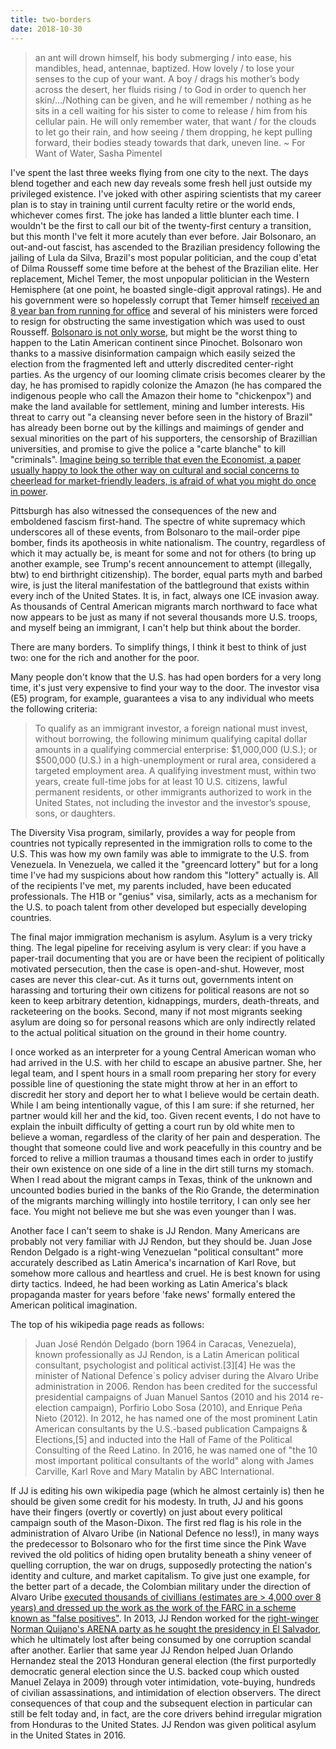 ```yaml
---
title: two-borders
date: 2018-10-30
---
```

>an ant will drown himself, his body submerging / into ease, his mandibles, head, antennae, baptized. How lovely / to lose your senses to the cup of your want. A boy / drags his mother’s body across the desert, her fluids rising / to God in order to quench her skin/.../Nothing can be given, and he will remember / nothing as he sits in a cell waiting for his sister to come to release / him from his cellular pain. He will only remember water, that want / for the clouds to let go their rain, and how seeing / them dropping, he kept pulling forward, their bodies steady towards that dark, uneven line. ~ For Want of Water, Sasha Pimentel

I've spent the last three weeks flying from one city to the next. The days blend together and each new day reveals some fresh hell just outside my privileged existence. I've joked with other aspiring scientists that my career plan is to stay in training until current faculty retire or the world ends, whichever comes first. The joke has landed a little blunter each time. I wouldn't be the first to call our bit of the twenty-first century a transition, but this month I've felt it more acutely than ever before. Jair Bolsonaro, an out-and-out fascist, has ascended to the Brazilian presidency following the jailing of Lula da Silva, Brazil's most popular politician, and the coup d'etat of Dilma Rousseff some time before at the behest of the Brazilian elite. Her replacement, Michel Temer, the most unpopular politician in the Western Hemisphere (at one point, he boasted single-digit approval ratings). He and his government were so hopelessly corrupt that Temer himself [received an 8 year ban from running for office](https://theintercept.com/2016/06/03/credibility-of-brazils-interim-president-collapses-receives-8-year-ban-on-running/) and several of his ministers were forced to resign for obstructing the same investigation which was used to oust Rousseff. [Bolsonaro is not only worse](https://www.thenation.com/article/brazil-bolsonaro-fascism-right-wing-cultural-politics/), but might be the worst thing to happen to the Latin American continent since Pinochet. Bolsonaro won thanks to a massive disinformation campaign which easily seized the election from the fragmented left and utterly discredited center-right parties. As the urgency of our looming climate crisis becomes clearer by the day, he has promised to rapidly colonize the Amazon (he has compared the indigenous people who call the Amazon their home to "chickenpox") and make the land available for settlement, mining and lumber interests. His threat to carry out "a cleansing never before seen in the history of Brazil" has already been borne out by the killings and maimings of gender and sexual minorities on the part of his supporters, the censorship of Brazillian universities, and promise to give the police a "carte blanche" to kill "criminals". [Imagine being so terrible that even the Economist, a paper usually happy to look the other way on cultural and social concerns to cheerlead for market-friendly leaders, is afraid of what you might do once in power](https://www.economist.com/leaders/2018/09/20/jair-bolsonaro-latin-americas-latest-menace).

Pittsburgh has also witnessed the consequences of the new and emboldened fascism first-hand. The spectre of white supremacy which underscores all of these events, from Bolsonaro to the mail-order pipe bomber, finds its apotheosis in white nationalism. The country, regardless of which it may actually be, is meant for some and not for others (to bring up another example, see Trump's recent announcement to attempt (illegally, btw) to end birthright citizenship). The border, equal parts myth and barbed wire, is just the literal manifestation of the battleground that exists within every inch of the United States. It is, in fact, always one ICE invasion away. As thousands of Central American migrants march northward to face what now appears to be just as many if not several thousands more U.S. troops, and myself being an immigrant, I can't help but think about the border. 

There are many borders. To simplify things, I think it best to think of just two: one for the rich and another for the poor. 

Many people don't know that the U.S. has had open borders for a very long time, it's just very expensive to find your way to the door. The investor visa (E5) program, for example, guarantees a visa to any individual who meets the following criteria:

>To qualify as an immigrant investor, a foreign national must invest, without borrowing, the following minimum qualifying capital dollar amounts in a qualifying commercial enterprise: $1,000,000 (U.S.); or $500,000 (U.S.) in a high-unemployment or rural area, considered a targeted employment area. A qualifying investment must, within two years, create full-time jobs for at least 10 U.S. citizens, lawful permanent residents, or other immigrants authorized to work in the United States, not including the investor and the investor’s spouse, sons, or daughters.

The Diversity Visa program, similarly, provides a way for people from countries not typically represented in the immigration rolls to come to the U.S. This was how my own family was able to immigrate to the U.S. from Venezuela. In Venezuela, we called it the "greencard lottery" but for a long time I've had my suspicions about how random this "lottery" actually is. All of the recipients I've met, my parents included, have been educated professionals. The H1B or "genius" visa, similarly, acts as a mechanism for the U.S. to poach talent from other developed but especially developing countries. 

The final major immigration mechanism is asylum. Asylum is a very tricky thing. The legal pipeline for receiving asylum is very clear: if you have a paper-trail documenting that you are or have been the recipient of politically motivated persecution, then the case is open-and-shut. However, most cases are never this clear-cut. As it turns out, governments intent on harassing and torturing their own citizens for political reasons are not so keen to keep arbitrary detention, kidnappings, murders, death-threats, and racketeering on the books. Second, many if not most migrants seeking asylum are doing so for personal reasons which are only indirectly related to the actual political situation on the ground in their home country. 

I once worked as an interpreter for a young Central American woman who had arrived in the U.S. with her child to escape an abusive partner. She, her legal team, and I spent hours in a small room preparing her story for every possible line of questioning the state might throw at her in an effort to discredit her story and deport her to what I believe would be certain death. While I am being intentionally vague, of this I am sure: if she returned, her partner would kill her and the kid, too. Given recent events, I do not have to explain the inbuilt difficulty of getting a court run by old white men to believe a woman, regardless of the clarity of her pain and desperation. The thought that someone could live and work peacefully in this country and be forced to relive a million traumas a thousand times each in order to justify their own existence on one side of a line in the dirt still turns my stomach. When I read about the migrant camps in Texas, think of the unknown and uncounted bodies buried in the banks of the Rio Grande, the determination of the migrants marching willingly into hostile territory, I can only see her face. You might not believe me but she was even younger than I was. 

Another face I can't seem to shake is JJ Rendon. Many Americans are probably not very familiar with JJ Rendon, but they should be. Juan Jose Rendon Delgado is a right-wing Venezuelan "political consultant" more accurately described as Latin America's incarnation of Karl Rove, but somehow more callous and heartless and cruel. He is best known for using dirty tactics. Indeed, he had been working as Latin America's black propaganda master for years before 'fake news' formally entered the American political imagination.

The top of his wikipedia page reads as follows:

>Juan José Rendón Delgado (born 1964 in Caracas, Venezuela), known professionally as JJ Rendon, is a Latin American political consultant, psychologist and political activist.[3][4] He was the minister of National Defence´s policy adviser during the Alvaro Uribe administration in 2006. Rendon has been credited for the successful presidential campaigns of Juan Manuel Santos (2010 and his 2014 re-election campaign), Porfirio Lobo Sosa (2010), and Enrique Peña Nieto (2012). In 2012, he has named one of the most prominent Latin American consultants by the U.S.-based publication Campaigns & Elections,[5] and inducted into the Hall of Fame of the Political Consulting of the Reed Latino. In 2016, he was named one of "the 10 most important political consultants of the world" along with James Carville, Karl Rove and Mary Matalin by ABC International.

If JJ is editing his own wikipedia page (which he almost certainly is) then he should be given some credit for his modesty. In truth, JJ and his goons have their fingers (overtly or covertly) on just about every political campaign south of the Mason-Dixon. The first red flag is his role in the administration of Alvaro Uribe (in National Defence no less!), in many ways the predecessor to Bolsonaro who for the first time since the Pink Wave revived the old politics of hiding open brutality beneath a shiny veneer of quelling corruption, the war on drugs, supposedly protecting the nation's identity and culture, and market capitalism. To give just one example, for the better part of a decade, the Colombian military under the direction of Alvaro Uribe [executed thousands of civillians (estimates are > 4,000 over 8 years) and dressed up the work as the work of the FARC in a scheme known as "false positives"](https://www.theguardian.com/world/2018/may/08/colombia-false-positives-scandal-casualties-higher-thought-study). In 2013, JJ Rendon worked for the [right-winger Norman Quijano's ARENA party as he sought the presidency in El Salvador](http://cispes.org/article/right-hires-campaign-manager-straight-dirty-honduran-win?fbclid=IwAR1q-mJ9sWBRIjJcnp1gaIsdc_trXXIPz8Zi1TXucTw6Pu68byrrD_ngIY8), which he ultimately lost after being consumed by one corruption scandal after another. Earlier that same year JJ Rendon helped Juan Orlando Hernandez steal the 2013 Honduran general election (the first purportedly democratic general election since the U.S. backed coup which ousted Manuel Zelaya in 2009) through voter intimidation, vote-buying, hundreds of civilian assassinations, and intimidation of election observers. The direct consequences of that coup and the subsequent election in particular can still be felt today and, in fact, are the core drivers behind irregular migration from Honduras to the United States. JJ Rendon was given political asylum in the United States in 2016. 












